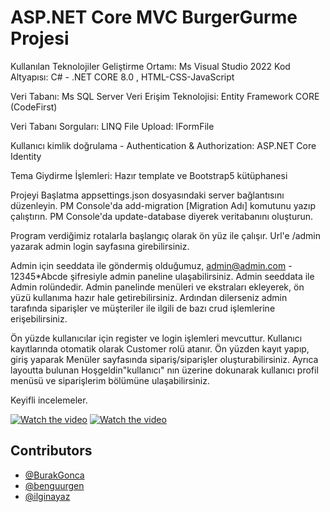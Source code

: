 # ASP.NET Core MVC BurgerGurme Projesi

Kullanılan Teknolojiler
Geliştirme Ortamı: Ms Visual Studio 2022
Kod Altyapısı: C# - .NET CORE 8.0 , HTML-CSS-JavaScript

Veri Tabanı: Ms SQL Server
Veri Erişim Teknolojisi: Entity Framework CORE (CodeFirst)

Veri Tabanı Sorguları: LINQ
File Upload: IFormFile

Kullanıcı kimlik doğrulama - Authentication & Authorization: ASP.NET Core Identity

Tema Giydirme İşlemleri: Hazır template ve Bootstrap5 kütüphanesi

Projeyi Başlatma
appsettings.json dosyasındaki server bağlantısını düzenleyin. 
PM Console'da add-migration [Migration Adı] komutunu yazıp çalıştırın.
PM Console'da update-database diyerek veritabanını oluşturun.

Program verdiğimiz rotalarla başlangıç olarak ön yüz ile çalışır.
Url'e /admin yazarak admin login sayfasına girebilirsiniz.

Admin için seeddata ile göndermiş olduğumuz,
admin@admin.com - 12345*Abcde şifresiyle admin paneline ulaşabilirsiniz.
Admin seeddata ile Admin rolündedir.
Admin panelinde menüleri ve ekstraları ekleyerek, ön yüzü kullanıma hazır hale getirebilirsiniz.
Ardından dilerseniz admin tarafında siparişler ve müşteriler ile ilgili de bazı crud işlemlerine erişebilirsiniz.

Ön yüzde kullanıcılar için register ve login işlemleri mevcuttur.
Kullanıcı kayıtlarında otomatik olarak Customer rolü atanır.
Ön yüzden kayıt yapıp, giriş yaparak
Menüler sayfasında sipariş/siparişler oluşturabilirsiniz.
Ayrıca layoutta bulunan Hoşgeldin"kullanıcı" nın üzerine dokunarak kullanıcı profil menüsü ve siparişlerim bölümüne ulaşabilirsiniz.

Keyifli incelemeler.


[![Watch the video](https://i.sstatic.net/Vp2cE.png)](https://youtu.be/fCi3T1hsiZk)
[![Watch the video](https://i.sstatic.net/Vp2cE.png)](https://youtu.be/hkp9JSoQ3_0)



## Contributors

- [@BurakGonca](https://github.com/BurakGonca)
- [@benguurgen](https://github.com/benguurgen)
- [@ilginayaz](https://github.com/ilginayaz)






